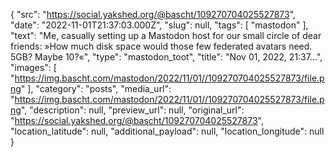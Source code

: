 {
  "src": "https://social.yakshed.org/@bascht/109270704025527873",
  "date": "2022-11-01T21:37:03.000Z",
  "slug": null,
  "tags": [
    "mastodon"
  ],
  "text": "Me, casually setting up a Mastodon host for our small circle of dear friends: »How much disk space would those few federated avatars need. 5GB? Maybe 10?«",
  "type": "mastodon_toot",
  "title": "Nov 01, 2022, 21:37…",
  "images": [
    "https://img.bascht.com/mastodon/2022/11/01//109270704025527873/file.png"
  ],
  "category": "posts",
  "media_url": "https://img.bascht.com/mastodon/2022/11/01//109270704025527873/file.png",
  "description": null,
  "preview_url": null,
  "original_url": "https://social.yakshed.org/@bascht/109270704025527873",
  "location_latitude": null,
  "additional_payload": null,
  "location_longitude": null
}